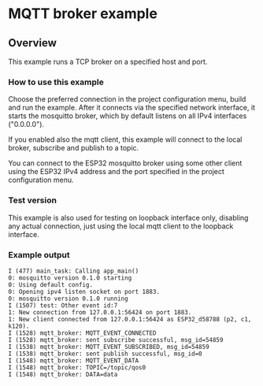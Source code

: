 # MQTT broker example

## Overview

This example runs a TCP broker on a specified host and port.

### How to use this example

Choose the preferred connection in the project configuration menu, build and run the example.
After it connects via the specified network interface, it starts the mosquitto broker, which by default listens on all IPv4 interfaces ("0.0.0.0").

If you enabled also the mqtt client, this example will connect to the local broker, subscribe and publish to a topic.

You can connect to the ESP32 mosquitto broker using some other client using the ESP32 IPv4 address and the port specified in the project configuration menu.

### Test version

This example is also used for testing on loopback interface only, disabling any actual connection, just using the local mqtt client to the loopback interface.

### Example output

```console
I (477) main_task: Calling app_main()
0: mosquitto version 0.1.0 starting
0: Using default config.
0: Opening ipv4 listen socket on port 1883.
0: mosquitto version 0.1.0 running
I (1507) test: Other event id:7
1: New connection from 127.0.0.1:56424 on port 1883.
1: New client connected from 127.0.0.1:56424 as ESP32_d58788 (p2, c1, k120).
I (1528) mqtt_broker: MQTT_EVENT_CONNECTED
I (1528) mqtt_broker: sent subscribe successful, msg_id=54859
I (1538) mqtt_broker: MQTT_EVENT_SUBSCRIBED, msg_id=54859
I (1538) mqtt_broker: sent publish successful, msg_id=0
I (1548) mqtt_broker: MQTT_EVENT_DATA
I (1548) mqtt_broker: TOPIC=/topic/qos0
I (1548) mqtt_broker: DATA=data
```
